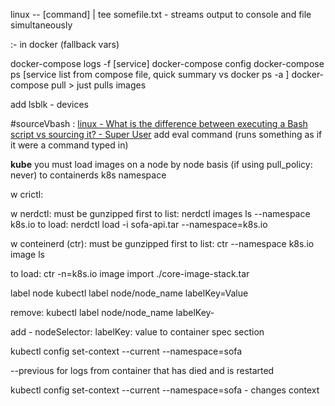 
linux --    [command] | tee somefile.txt    - streams output to console and file simultaneously 

:- in docker (fallback vars)


docker-compose logs -f [service]
docker-compose config
docker-compose ps [service list from compose file, quick summary vs docker ps -a ]
docker-compose pull > just pulls images


add lsblk - devices

#sourceVbash : [linux - What is the difference between executing a Bash script vs sourcing it? - Super User](https://superuser.com/questions/176783/what-is-the-difference-between-executing-a-bash-script-vs-sourcing-it)
add eval command (runs something as if it were a command typed in)




**kube**
you must load images on a node by node basis (if using pull_policy: never) to containerds k8s namespace

w crictl:


w nerdctl:
must be gunzipped first
to list: nerdctl images ls --namespace k8s.io
to load: nerdctl load -i sofa-api.tar --namespace=k8s.io


w conteinerd (ctr): 
must be gunzipped first
to list: ctr --namespace k8s.io image ls

to load: ctr -n=k8s.io image import ./core-image-stack.tar


label node
kubectl label node/node_name labelKey=Value

remove: kubectl label node/node_name labelKey-

add -
nodeSelector:
    labelKey: value
to container spec section


kubectl config set-context --current --namespace=sofa

--previous for logs from container that has died and is restarted

kubectl config set-context --current --namespace=sofa - changes context